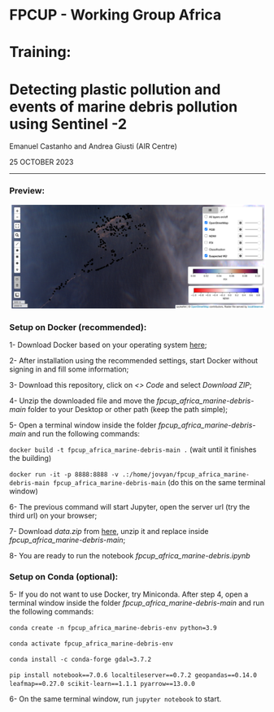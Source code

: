 # FPCUP - Working Group Africa

# Training: 
# Detecting plastic pollution and events of marine debris pollution using Sentinel -2

Emanuel Castanho and Andrea Giusti (AIR Centre)

25 OCTOBER 2023

<hr>

### Preview:

![preview](imgs/preview.png)

### Setup on Docker (recommended):
1- Download Docker based on your operating system [here](https://www.docker.com/get-started/);

2- After installation using the recommended settings, start Docker without signing in and fill some information;

3- Download this repository, click on *<> Code* and select *Download ZIP*;

4- Unzip the downloaded file and move the *fpcup\_africa\_marine-debris-main* folder to your Desktop or other path (keep the path simple);

5- Open a terminal window inside the folder *fpcup\_africa\_marine-debris-main* and run the following commands: 

`docker build -t fpcup_africa_marine-debris-main .` (wait until it finishes the building)

`docker run -it -p 8888:8888 -v .:/home/jovyan/fpcup_africa_marine-debris-main fpcup_africa_marine-debris-main` (do this on the same terminal window)

6- The previous command will start Jupyter, open the server url (try the third url) on your browser; 

7- Download *data.zip* from [here](https://drive.google.com/drive/folders/1nd9JHQhgqmZi98GicBAgNLFDESFjtq0Z?usp=sharing), unzip it and replace inside *fpcup\_africa\_marine-debris-main*;

8- You are ready to run the notebook *fpcup\_africa\_marine-debris.ipynb*

### Setup on Conda (optional):
5- If you do not want to use Docker, try Miniconda. After step 4, open a terminal window inside the folder *fpcup\_africa\_marine-debris-main* and run the following commands:

`conda create -n fpcup_africa_marine-debris-env python=3.9`

`conda activate fpcup_africa_marine-debris-env`

`conda install -c conda-forge gdal=3.7.2`

`pip install notebook==7.0.6 localtileserver==0.7.2 geopandas==0.14.0 leafmap==0.27.0 scikit-learn==1.1.1 pyarrow==13.0.0`

6- On the same terminal window, run `jupyter notebook` to start.








